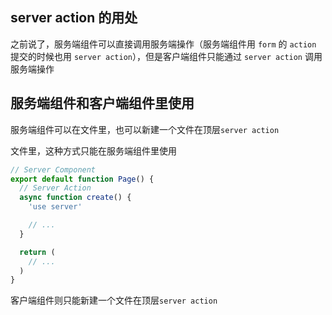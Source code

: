 ## server action 的用处

之前说了，服务端组件可以直接调用服务端操作（服务端组件用 `form` 的 `action` 提交的时候也用 `server action`），但是客户端组件只能通过 `server action` 调用服务端操作

## 服务端组件和客户端组件里使用

服务端组件可以在文件里，也可以新建一个文件在顶层`server action`

文件里，这种方式只能在服务端组件里使用

```js
// Server Component
export default function Page() {
  // Server Action
  async function create() {
    'use server'

    // ...
  }

  return (
    // ...
  )
}
```

客户端组件则只能新建一个文件在顶层`server action`
